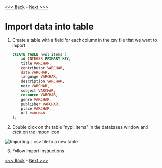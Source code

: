 [<<< Back](8-innerjoin.md) - [Next >>>](10-usefulqueries.md)

# Import data into table

1. Create a table with a field for each column in the csv file that we want to import

	```sql
	CREATE TABLE nypl_items (
		id INTEGER PRIMARY KEY,
		title VARCHAR,
		contributor VARCHAR,
		date VARCHAR,
		language VARCHAR,
		description VARCHAR,
		note VARCHAR,
		subject VARCHAR,
		resource VARCHAR,
		genre VARCHAR,
		publisher VARCHAR,
		place VARCHAR,
		url VARCHAR
	);
	```


2. Double click on the table "nypl_items" in the databases window and click on the import icon  

![Importing a csv file to a new table](https://github.com/GCDigitalFellows/GCDRI_databases/blob/master/images/csv_import.png)

3. Follow import instructions

[<<< Back](8-innerjoin.md) - [Next >>>](10-usefulqueries.md)
